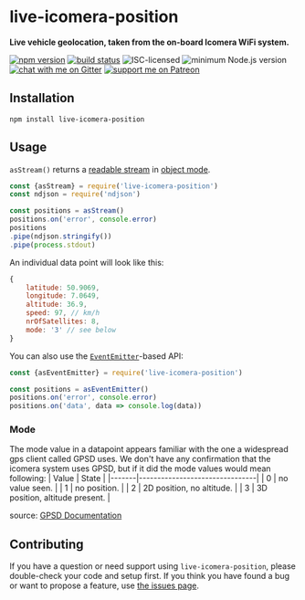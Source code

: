 # live-icomera-position

**Live vehicle geolocation, taken from the on-board Icomera WiFi system.**

[![npm version](https://img.shields.io/npm/v/live-icomera-position.svg)](https://www.npmjs.com/package/live-icomera-position)
[![build status](https://api.travis-ci.org/derhuerst/live-icomera-position.svg?branch=master)](https://travis-ci.org/derhuerst/live-icomera-position)
![ISC-licensed](https://img.shields.io/github/license/derhuerst/live-icomera-position.svg)
![minimum Node.js version](https://img.shields.io/node/v/live-icomera-position.svg)
[![chat with me on Gitter](https://img.shields.io/badge/chat%20with%20me-on%20gitter-512e92.svg)](https://gitter.im/derhuerst)
[![support me on Patreon](https://img.shields.io/badge/support%20me-on%20patreon-fa7664.svg)](https://patreon.com/derhuerst)


## Installation

```shell
npm install live-icomera-position
```


## Usage

`asStream()` returns a [readable stream](https://nodejs.org/api/stream.html#stream_class_stream_readable) in [object mode](https://nodejs.org/api/stream.html#stream_object_mode).

```js
const {asStream} = require('live-icomera-position')
const ndjson = require('ndjson')

const positions = asStream()
positions.on('error', console.error)
positions
.pipe(ndjson.stringify())
.pipe(process.stdout)
```

An individual data point will look like this:

```js
{
	latitude: 50.9069,
	longitude: 7.0649,
	altitude: 36.9,
	speed: 97, // km/h
	nrOfSatellites: 8,
	mode: '3' // see below
}
```

You can also use the [`EventEmitter`](https://nodejs.org/api/events.html#events_class_eventemitter)-based API:

```js
const {asEventEmitter} = require('live-icomera-position')

const positions = asEventEmitter()
positions.on('error', console.error)
positions.on('data', data => console.log(data))
```

### Mode

The mode value in a datapoint appears familiar with the one a widespread gps client called GPSD uses.
We don't have any confirmation that the icomera system uses GPSD, but if it did the mode values would mean following:
| Value | State                          |
|-------|--------------------------------|
| 0     | no value seen.                 |
| 1     | no position.                   |
| 2     | 2D position, no altitude.      |
| 3     | 3D position, altitude present. |

source: [GPSD Documentation](https://gpsd.gitlab.io/gpsd/gpsd_json.html)

## Contributing

If you have a question or need support using `live-icomera-position`, please double-check your code and setup first. If you think you have found a bug or want to propose a feature, use [the issues page](https://github.com/derhuerst/live-icomera-position/issues).
